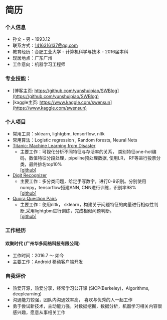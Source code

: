 # 简历

### 个人信息
* 孙文 - 男  -  1993.12  
* 联系方式：1416316137@qq.com 
* 教育经历：合肥工业大学 - 计算机科学与技术 - 2016届本科 
* 现居地点：广东广州
* 工作意向：机器学习工程师

### 专业技能：
* [博客主页: https://github.com/yunshuipiao/SWBlog](https://github.com/yunshuipiao/SWBlog)
* [kaggle主页: https://www.kaggle.com/swensun](https://www.kaggle.com/swensun)
 
### 个人项目
* 常用工具：sklearn, lightgbm, tensorflow, nltk
* 常用算法：Logistic regression , Random forests, Neural Nets
* [Titanic: Machine Learning from Disaster](https://www.kaggle.com/c/titanic)
    * 主要工作：可视化分析不同特征与存活率的关系， 类别特征one-hot编码，数值特征分段处理，pipeline预处理数据, 使用LR， RF等进行投票分类，最终排名top10%  
              [[github]](https://github.com/yunshuipiao/sw-kaggle/blob/master/titanic/01.ipynb)
* [Digit Recognizer](https://www.kaggle.com/c/digit-recognizer)  
    * 主要工作：多分类问题，给定手写数字，进行0-9识别。分别使用numpy，tensorflow搭建ANN, CNN进行训练，识别率98%   
              [[github]](https://github.com/yunshuipiao/sw-kaggle/blob/master/digit_recognizer/07-ann-cnn-rnn.ipynb)
* [Quora Question Pairs](https://www.kaggle.com/c/quora-question-pairs)
    * 主要工作：使用nltk， sklearn，构建关于问题特征的向量进行相似性判断,采用lightgbm进行训练，完成相似问题判断。   
              [[github]](https://github.com/yunshuipiao/sw-kaggle/blob/master/quora-question-pairs/01.ipynb)
              
### 工作经历
#### 欢聚时代 (广州华多网络科技有限公司) 
* 工作时间：2016.7 ～ 如今
* 主要工作：Android 移动客户端开发

### 自我评价
* 热爱开源，热爱分享，经常学习公开课 (SICP(Berkeley)，Algorithms, deeplearning)
* 沟通能力较强，团队内沟通效率高， 喜欢与优秀的人一起工作
* 勇于尝试新技术，主动能力强，对数据挖掘，数据分析，机器学习相关内容很感兴趣，愿意从事相关工作

